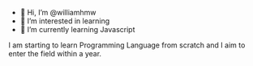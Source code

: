 - 👋 Hi, I’m @williamhmw
- 👀 I’m interested in learning
- 🌱 I’m currently learning Javascript

I am starting to learn Programming Language from scratch and I aim to enter the field within a year.
